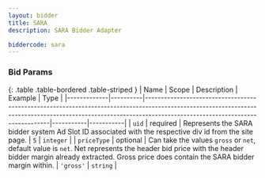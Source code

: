 ```yaml
---
layout: bidder
title: SARA
description: SARA Bidder Adapter

biddercode: sara
---
```


### Bid Params

{: .table .table-bordered .table-striped }
| Name        | Scope    | Description                                                                                                                                                                                                | Example   | Type      |
|-------------|----------|------------------------------------------------------------------------------------------------------------------------------------------------------------------------------------------------------------|-----------|-----------|
| `uid`       | required | Represents the SARA bidder system Ad Slot ID associated with the respective div id from the site page.                                                                                                     | `5`       | `integer` |
| `priceType` | optional | Can take the values `gross` or `net`, default value is `net`. Net represents the header bid price with the header bidder margin already extracted. Gross price does contain the SARA bidder margin within. | `'gross'` | `string`  |
